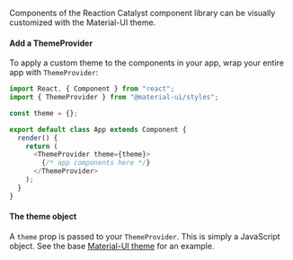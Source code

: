 Components of the Reaction Catalyst component library can be visually customized with the Material-UI theme.

#### Add a ThemeProvider

To apply a custom theme to the components in your app, wrap your entire app with `ThemeProvider`:

```js static
import React, { Component } from "react";
import { ThemeProvider } from "@material-ui/styles";

const theme = {};

export default class App extends Component {
  render() {
    return (
      <ThemeProvider theme={theme}>
        {/* app components here */}
      </ThemeProvider>
    );
  }
}
```

#### The theme object

A `theme` prop is passed to your `ThemeProvider`. This is simply a JavaScript object. See the base [Material-UI theme](https://material-ui.com/customization/default-theme/) for an example.

